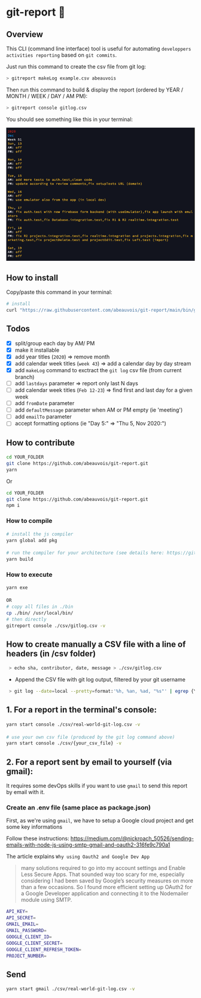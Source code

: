 # git-report :rocket:

## Overview

This CLI (command line interface) tool is useful for automating `developpers activities reporting` based on `git commits`.

Just run this command to create the csv file from git log:

```bash
> gitreport makeLog example.csv abeauvois
```

Then run this command to build & display the report
(ordered by YEAR / MONTH / WEEK / DAY / AM PM):

```bash
> gitreport console gitlog.csv
```

You should see something like this in your terminal:

![git-report-result](git-report-result.png)

## How to install

Copy/paste this command in your terminal:

```bash
# install
curl "https://raw.githubusercontent.com/abeauvois/git-report/main/bin/gitreport" -o /usr/local/bin/gitreport && chmod +x /usr/local/bin/gitreport
```

## Todos

- [x] split/group each day by AM/ PM
- [x] make it installable
- [x] add year titles (`2020`) => remove month
- [x] add calendar week titles (`week 43`) => add a calendar day by day stream
- [x] add `makeLog` command to exctract the `git log` csv file (from current branch)
- [ ] add `lastdays` parameter => report only last N days
- [ ] add calendar week titles (`Feb 12-23`) => find first and last day for a given week
- [ ] add `fromDate` parameter
- [ ] add `defaultMessage` parameter when AM or PM empty (ie 'meeting')
- [ ] add `emailTo` parameter
- [ ] accept formatting options (ie "Day 5:" => "Thu 5, Nov 2020:")

## How to contribute

```bash
cd YOUR_FOLDER
git clone https://github.com/abeauvois/git-report.git
yarn
```

Or

```bash
cd YOUR_FOLDER
git clone https://github.com/abeauvois/git-report.git
npm i
```

### How to compile

```bash
# install the js compiler
yarn global add pkg

# run the compiler for your architecture (see details here: https://github.com/vercel/pkg)
yarn build
```

### How to execute

```bash
yarn exe

OR
# copy all files in ./bin
cp ./bin/ /usr/local/bin/
# then directly
gitreport console ./csv/gitlog.csv -v
```

## How to create manually a CSV file with a line of headers (in /csv folder)

```bash
 > echo sha, contributor, date, message > ./csv/gitlog.csv
```

- Append the CSV file with git log output, filtered by your git username

```bash
 > git log --date=local --pretty=format:'%h, %an, %ad, "%s"' | egrep {YOUR GIT USERNAME} >> ./csv/gitlog.csv

```

## 1. For a report in the terminal's console:

```bash
yarn start console ./csv/real-world-git-log.csv -v

# use your own csv file (produced by the git log command above)
yarn start console ./csv/{your_csv_file} -v
```

## 2. For a report sent by email to yourself (via gmail):

It requires some devOps skills if you want to use `gmail` to send this report by email with it.

### Create an .env file (same place as package.json)

First, as we're using `gmail`, we have to setup a Google cloud project and get some key informations

Follow these instructions: https://medium.com/@nickroach_50526/sending-emails-with-node-js-using-smtp-gmail-and-oauth2-316fe9c790a1

The article explains `Why using Oauth2 and Google Dev App`

> many solutions required to go into my account settings and Enable Less Secure Apps. That sounded way too scary for me, especially considering I had been saved by Google’s security measures on more than a few occasions.
> So I found more efficient setting up OAuth2 for a Google Developer application and connecting it to the Nodemailer module using SMTP.

```bash
API_KEY=
API_SECRET=
GMAIL_EMAIL=
GMAIL_PASSWORD=
GOOGLE_CLIENT_ID=
GOOGLE_CLIENT_SECRET=
GOOGLE_CLIENT_REFRESH_TOKEN=
PROJECT_NUMBER=
```

## Send

```bash
yarn start gmail ./csv/real-world-git-log.csv -v
```
